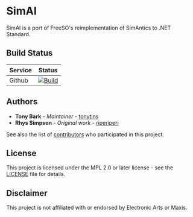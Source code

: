 # SimAI

SimAI is a port of FreeSO's reimplementation of SimAntics to .NET Standard.

## Build Status

| Service | Status                                                                                                                                           |
| ------- | ------------------------------------------------------------------------------------------------------------------------------------------------ |
| Github  | [![Build](https://img.shields.io/github/workflow/status/simtactics/SimAI/build/main?logo=github)](https://github.com/simtactics/SimAI/actions) |

## Authors

- **Tony Bark** - _Maintainer_ - [tonytins](https://github.com/tonytins)
- **Rhys Simpson** - _Original work_ - [riperiperi](https://github.com/riperiperi)

See also the list of [contributors](https://github.com/simtactics/SimAI/contributors) who participated in this project.

## License

This project is licensed under the MPL 2.0 or later license - see the [LICENSE](LICENSE) file for details.

## Disclaimer

This project is not affiliated with or endorsed by Electronic Arts or Maxis.
